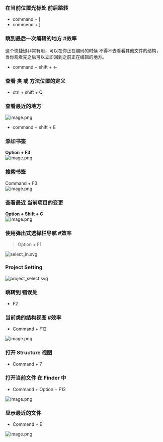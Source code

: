
### 在当前位置光标处 前后跳转

- command + [
- commend + ]

### 跳到最后一次编辑的地方 #效率
这个快捷键非常有用，可以在你正在编码的时候 不得不去看看其他文件的结构，当你观看完之后可以立即回到之前正在编辑的地方。

- command + shift + <-

### 查看 类 或 方法位置的定义

- ctrl + shift + Q

### 查看最近的地方
![image.png](./images/edit-nav-idea/e4460d358019a358d4ab5e26d985c93c.png)

- command + shift + E

### 添加书签
**Option + F3**<br />![image.png](./images/edit-nav-idea/b1dcd3ae4a46cad509402ac687dd9e0b.png)

### 搜索书签
Command + F3<br />![image.png](./images/edit-nav-idea/c08437eaaf664dc8862175ca2f4d51b1.png)

### 查看最近  当前项目的变更
**Option + Shift + C**<br />![image.png](./images/edit-nav-idea/a6b9043a506ed86022a55c053fbb3796.png)

### 使用弹出式选择栏导航 #效率
> Option + F1

![select_in.svg](./images/edit-nav-idea/555d60a2b734b8619ffec41b7a0a6d36.svg)

### Project Setting
![project_select.svg](./images/edit-nav-idea/f2edbb80243a65e517ddeb17892c98de.svg)

### 跳转到 错误处

- F2

### 当前类的结构视图  #效率

- Command + F12

![image.png](./images/edit-nav-idea/7bb7cc0f7dadca531248beecafbb89eb.png)


### 打开 Structure 视图

- Command + 7

### 打开当前文件 在 Finder 中

- Command + Option + F12

![image.png](./images/edit-nav-idea/ecb1509c01f5528aa521aeee38d04dea.png)

### 显示最近的文件

- Commend + E

![image.png](./images/edit-nav-idea/6265e7f14b9be9e8fbfbeb3726f88350.png)